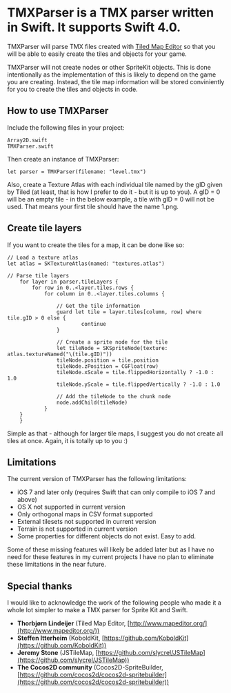 # TMXParser is a TMX parser written in Swift. It supports Swift 4.0.

TMXParser will parse TMX files created with [Tiled Map Editor](http://www.mapeditor.org/) so that you will be able to easily create the tiles and objects for your game. 

TMXParser will not create nodes or other SpriteKit objects. This is done intentionally as the implementation of this is likely to depend on the game you are creating. Instead, the tile map information will be stored conviniently for you to create the tiles and objects in code.

## How to use TMXParser

Include the following files in your project:

	Array2D.swift
	TMXParser.swift

Then create an instance of TMXParser:

	let parser = TMXParser(filename: "level.tmx")

Also, create a Texture Atlas with each individual tile named by the gID given by Tiled (at least, that is how I prefer to do it - but it is up to you). A gID = 0 will be an empty tile - in the below example, a tile with gID = 0 will not be used. That means your first tile should have the name 1.png.

## Create tile layers

If you want to create the tiles for a map, it can be done like so:
	
	// Load a texture atlas
	let atlas = SKTextureAtlas(named: "textures.atlas")
	
	// Parse tile layers
    	for layer in parser.tileLayers {
    		for row in 0..<layer.tiles.rows {
        		for column in 0..<layer.tiles.columns {
          			
          			// Get the tile information
          			guard let tile = layer.tiles[column, row] where tile.gID > 0 else {
            				continue
          			}
          			
          			// Create a sprite node for the tile
          			let tileNode = SKSpriteNode(texture: atlas.textureNamed("\(tile.gID)"))
          			tileNode.position = tile.position
          			tileNode.zPosition = CGFloat(row)
          			tileNode.xScale = tile.flippedHorizontally ? -1.0 : 1.0
          			tileNode.yScale = tile.flippedVertically ? -1.0 : 1.0
          
          			// Add the tileNode to the chunk node
          			node.addChild(tileNode)
        		}
		}
    	}
    	
Simple as that - although for larger tile maps, I suggest you do not create all tiles at once. Again, it is totally up to you :)

## Limitations

The current version of TMXParser has the following limitations:

* iOS 7 and later only (requires Swift that can only compile to iOS 7 and above)
* OS X not supported in current version
* Only orthogonal maps in CSV format supported
* External tilesets not supported in current version
* Terrain is not supported in current version
* Some properties for different objects do not exist. Easy to add.

Some of these missing features will likely be added later but as I have no need for these features in my current projects I have no plan to eliminate these limitations in the near future.

## Special thanks

I would like to acknowledge the work of the following people who made it a whole lot simpler to make a TMX parser for Sprite Kit and Swift.

* **Thorbjørn Lindeijer** (Tiled Map Editor, [http://www.mapeditor.org/](http://www.mapeditor.org/))
* **Steffen Itterheim** (KoboldKit, [https://github.com/KoboldKit](https://github.com/KoboldKit))
* **Jeremy Stone** (JSTileMap, [https://github.com/slycrel/JSTileMap](https://github.com/slycrel/JSTileMap))
* **The Cocos2D community** (Cocos2D-SpriteBuilder, [https://github.com/cocos2d/cocos2d-spritebuilder](https://github.com/cocos2d/cocos2d-spritebuilder))
